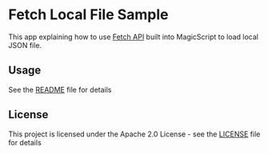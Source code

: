 # Fetch Local File Sample

This app explaining how to use [Fetch API](https://developer.mozilla.org/en-US/docs/Web/API/Fetch_API) built into MagicScript to load local JSON file.

## Usage

See the [README](../README.md) file for details

## License

This project is licensed under the Apache 2.0 License - see the [LICENSE](../LICENSE) file for details
